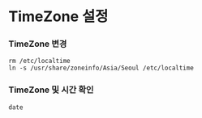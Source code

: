 # TimeZone 설정

### TimeZone 변경
```
rm /etc/localtime
ln -s /usr/share/zoneinfo/Asia/Seoul /etc/localtime
```

### TimeZone 및 시간 확인
```
date
```

